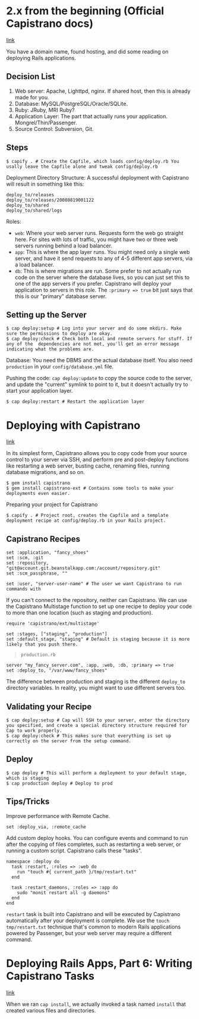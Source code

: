 # 2.x from the beginning (Official Capistrano docs)
[link](https://github.com/capistrano/capistrano/wiki/2.x-From-The-Beginning)

You have a domain name, found hosting, and did some reading on deploying Rails applications.

## Decision List

1. Web server: Apache, Lighttpd, nginx. If shared host, then this is already made for you.
2. Database: MySQL/PostgreSQL/Oracle/SQLite.
3. Ruby: JRuby, MRI Ruby?
4. Application Layer: The part that actually runs your application. Mongrel/Thin/Passenger.
5. Source Control: Subversion, Git.

## Steps

    $ capify . # Create the Capfile, which loads config/deploy.rb You usally leave the Capfile alone and tweak config/deploy.rb

Deployment Directory Structure: A successful deployment with Capistrano will result in something like this:

    deploy_to/releases
    deploy_to/releases/20080819001122
    deploy_to/shared
    deploy_to/shared/logs

Roles:

- `web`: Where your web server runs. Requests form the web go straight here. For sites with lots of traffic, you might have two or three web servers running behind a load balancer.
- `app`: This is where the app layer runs. You might need only a single web server, and have it send requests to any of 4-5 different app servers, via a load balancer.
- `db`: This is where migrations are run. Some prefer to not actually run code on the server where the database lives, so you can just set this to one of the app servers if you prefer. Capistrano will deploy your application to servers in this role. The `:primary => true` bit just says that this is our "primary" database server.

## Setting up the Server

    $ cap deploy:setup # Log into your server and do some mkdirs. Make sure the permissions to deploy are okay.
    $ cap deploy:check # Check both local and remote servers for stuff. If any of the  dependencies are not met, you'll get an error message indicating what the problems are.

Database: You need the DBMS and the actual database itself. You also need `production` in your `config/database.yml` file.

Pushing the code: `cap deploy:update` to copy the source code to the server, and update the "current" symlink to point to it, but it doesn't actually try to start your application layer.

    $ cap deploy:restart # Restart the application layer

# Deploying with Capistrano
[link](http://guides.beanstalkapp.com/deployments/deploy-with-capistrano.html)

In its simplest form, Capistrano allows you to copy code from your source control to your server via SSH, and perform pre and post-deploy functions like restarting a web server, busting cache, renaming files, running database migrations, and so on.

    $ gem install capistrano
    $ gem install capistrano-ext # Contains some tools to make your deployments even easier.

Preparing your project for Capistrano

    $ capify . # Project root, creates the Capfile and a template deployment recipe at config/deploy.rb in your Rails project.

## Capistrano Recipes

    set :application, "fancy_shoes"
    set :scm, :git
    set :repository, "git@account.git.beanstalkapp.com:/account/repository.git"
    set :scm_passphrase, ""

    set :user, "server-user-name" # The user we want Capistrano to run commands with

If you can't connect to the repository, neither can Capistrano. We can use the Capistrano Multistage function to set up one recipe to deploy your code to more than one location (such as staging and production).

    require 'capistrano/ext/multistage'

    set :stages, ["staging", "production"]
    set :default_stage, "staging" # Default is staging because it is more likely that you push there.

> `production.rb`

    server "my_fancy_server.com", :app, :web, :db, :primary => true
    set :deploy_to, "/var/www/fancy_shoes"

The difference between production and staging is the different `deploy_to` directory variables. In reality, you might want to use different servers too.

## Validating your Recipe

    $ cap deploy:setup # Cap will SSH to your server, enter the directory you specified, and create a special directory structure required for Cap to work properly.
    $ cap deploy:check # This makes sure that everything is set up correctly on the server from the setup command.

## Deploy

    $ cap deploy # This will perform a deployment to your default stage, which is staging
    $ cap production deploy # Deploy to prod

## Tips/Tricks

Improve performance with Remote Cache.

    set :deploy_via, :remote_cache

Add custom deploy hooks. You can configure events and command to run after the copying of files completes, such as restarting a web server, or running a custom script. Capistrano calls these "tasks".

    namespace :deploy do
      task :restart, :roles => :web do
        run "touch #{ current_path }/tmp/restart.txt"
      end

      task :restart_daemons, :roles => :app do
        sudo "monit restart all -g daemons"
      end
    end

`restart` task is built into Capistrano and will be executed by Capistrano automatically after your deployment is complete. We use the `touch tmp/restart.txt` technique that's common to modern Rails applications powered by Passenger, but your web server may require a different command.

# Deploying Rails Apps, Part 6: Writing Capistrano Tasks
[link](http://vladigleba.com/blog/2014/04/10/deploying-rails-apps-part-6-writing-capistrano-tasks/)

When we ran `cap install`, we actually invoked a task named `install` that created various files and directories.

